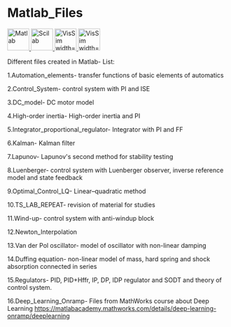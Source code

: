 # Matlab_Files
<p align="left"> <a href="https://www.mathworks.com" target="_blank"> <img src="https://upload.wikimedia.org/wikipedia/commons/2/21/Matlab_Logo.png" alt="Matlab" width="50" height="50"/><a href="https://www.scilab.org" target="_blank"> <img src="https://user-images.githubusercontent.com/84814415/148458144-9eb288a5-0928-4b9d-b922-5a840e782202.png" alt="Scilab" width="50" height="50"/><a href="http://www.vissim.com" target="_blank"> <img src="https://user-images.githubusercontent.com/84814415/148458376-6a6e9489-03b7-4cc1-9f51-9b480a90fbd6.png" alt="VisSim width="50" height="50"/> </a> <a href="https://www.gnu.org/software/octave/index" target="_blank"> <img src="https://user-images.githubusercontent.com/84814415/148458621-39aeb4b9-9594-4be2-af07-dfb68c3fce68.png" alt="VisSim width="50" height="50"/> </a>
  
Different files created in Matlab- List:

1.Automation_elements- transfer functions of basic elements of automatics

2.Control_System- control system with PI and ISE

3.DC_model- DC motor model

4.High-order inertia- High-order inertia and PI

5.Integrator_proportional_regulator- Integrator with PI and FF

6.Kalman- Kalman filter

7.Lapunov- Lapunov's second method for stability testing

8.Luenberger- control system with Luenberger observer, inverse reference model and state feedback 

9.Optimal_Control_LQ- Linear–quadratic method

10.TS_LAB_REPEAT- revision of material for studies 

11.Wind-up- control system with anti-windup block
  
12.Newton_Interpolation
  
13.Van der Pol oscillator- model of oscillator with non-linear damping
  
14.Duffing equation- non-linear model of mass, hard spring and shock absorption connected in series
  
15.Regulators- PID, PID+Hffr, IP, DP, IDP regulator and SODT and theory of control system.

16.Deep_Learning_Onramp- Files from MathWorks course about Deep Learning https://matlabacademy.mathworks.com/details/deep-learning-onramp/deeplearning
